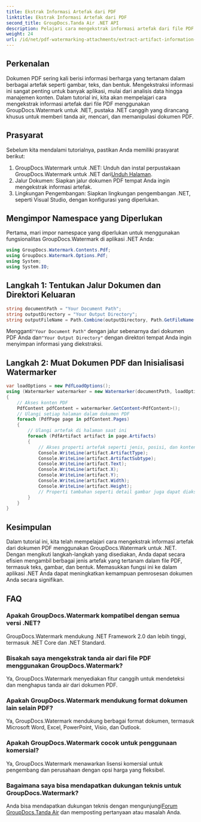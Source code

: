 ```yaml
---
title: Ekstrak Informasi Artefak dari PDF
linktitle: Ekstrak Informasi Artefak dari PDF
second_title: GroupDocs.Tanda Air .NET API
description: Pelajari cara mengekstrak informasi artefak dari file PDF menggunakan GroupDocs.Watermark untuk .NET. Tingkatkan kemampuan pemrosesan dokumen Anda.
weight: 24
url: /id/net/pdf-watermarking-attachments/extract-artifact-information-pdf/
---
```

## Perkenalan
Dokumen PDF sering kali berisi informasi berharga yang tertanam dalam berbagai artefak seperti gambar, teks, dan bentuk. Mengekstraksi informasi ini sangat penting untuk banyak aplikasi, mulai dari analisis data hingga manajemen konten. Dalam tutorial ini, kita akan mempelajari cara mengekstrak informasi artefak dari file PDF menggunakan GroupDocs.Watermark untuk .NET, pustaka .NET canggih yang dirancang khusus untuk memberi tanda air, mencari, dan memanipulasi dokumen PDF.
## Prasyarat
Sebelum kita mendalami tutorialnya, pastikan Anda memiliki prasyarat berikut:
1.  GroupDocs.Watermark untuk .NET: Unduh dan instal perpustakaan GroupDocs.Watermark untuk .NET dari[Unduh Halaman](https://releases.groupdocs.com/Watermark/net/).
2. Jalur Dokumen: Siapkan jalur dokumen PDF tempat Anda ingin mengekstrak informasi artefak.
3. Lingkungan Pengembangan: Siapkan lingkungan pengembangan .NET, seperti Visual Studio, dengan konfigurasi yang diperlukan.

## Mengimpor Namespace yang Diperlukan
Pertama, mari impor namespace yang diperlukan untuk menggunakan fungsionalitas GroupDocs.Watermark di aplikasi .NET Anda:
```csharp
using GroupDocs.Watermark.Contents.Pdf;
using GroupDocs.Watermark.Options.Pdf;
using System;
using System.IO;
```
## Langkah 1: Tentukan Jalur Dokumen dan Direktori Keluaran
```csharp
string documentPath = "Your Document Path";
string outputDirectory = "Your Output Directory";
string outputFileName = Path.Combine(outputDirectory, Path.GetFileName(documentPath));
```
 Mengganti`"Your Document Path"` dengan jalur sebenarnya dari dokumen PDF Anda dan`"Your Output Directory"` dengan direktori tempat Anda ingin menyimpan informasi yang diekstraksi.
## Langkah 2: Muat Dokumen PDF dan Inisialisasi Watermarker
```csharp
var loadOptions = new PdfLoadOptions();
using (Watermarker watermarker = new Watermarker(documentPath, loadOptions))
{
    // Akses konten PDF
    PdfContent pdfContent = watermarker.GetContent<PdfContent>();
    // Ulangi setiap halaman dalam dokumen PDF
    foreach (PdfPage page in pdfContent.Pages)
    {
        // Ulangi artefak di halaman saat ini
        foreach (PdfArtifact artifact in page.Artifacts)
        {
            // Akses properti artefak seperti jenis, posisi, dan konten
            Console.WriteLine(artifact.ArtifactType);
            Console.WriteLine(artifact.ArtifactSubtype);
            Console.WriteLine(artifact.Text);
            Console.WriteLine(artifact.X);
            Console.WriteLine(artifact.Y);
            Console.WriteLine(artifact.Width);
            Console.WriteLine(artifact.Height);
            // Properti tambahan seperti detail gambar juga dapat diakses jika berlaku
        }
    }
}
```

## Kesimpulan
Dalam tutorial ini, kita telah mempelajari cara mengekstrak informasi artefak dari dokumen PDF menggunakan GroupDocs.Watermark untuk .NET. Dengan mengikuti langkah-langkah yang disediakan, Anda dapat secara efisien mengambil berbagai jenis artefak yang tertanam dalam file PDF, termasuk teks, gambar, dan bentuk. Memasukkan fungsi ini ke dalam aplikasi .NET Anda dapat meningkatkan kemampuan pemrosesan dokumen Anda secara signifikan.
## FAQ
### Apakah GroupDocs.Watermark kompatibel dengan semua versi .NET?
GroupDocs.Watermark mendukung .NET Framework 2.0 dan lebih tinggi, termasuk .NET Core dan .NET Standard.
### Bisakah saya mengekstrak tanda air dari file PDF menggunakan GroupDocs.Watermark?
Ya, GroupDocs.Watermark menyediakan fitur canggih untuk mendeteksi dan menghapus tanda air dari dokumen PDF.
### Apakah GroupDocs.Watermark mendukung format dokumen lain selain PDF?
Ya, GroupDocs.Watermark mendukung berbagai format dokumen, termasuk Microsoft Word, Excel, PowerPoint, Visio, dan Outlook.
### Apakah GroupDocs.Watermark cocok untuk penggunaan komersial?
Ya, GroupDocs.Watermark menawarkan lisensi komersial untuk pengembang dan perusahaan dengan opsi harga yang fleksibel.
### Bagaimana saya bisa mendapatkan dukungan teknis untuk GroupDocs.Watermark?
 Anda bisa mendapatkan dukungan teknis dengan mengunjungi[Forum GroupDocs.Tanda Air](https://forum.groupdocs.com/c/watermark/19) dan memposting pertanyaan atau masalah Anda.